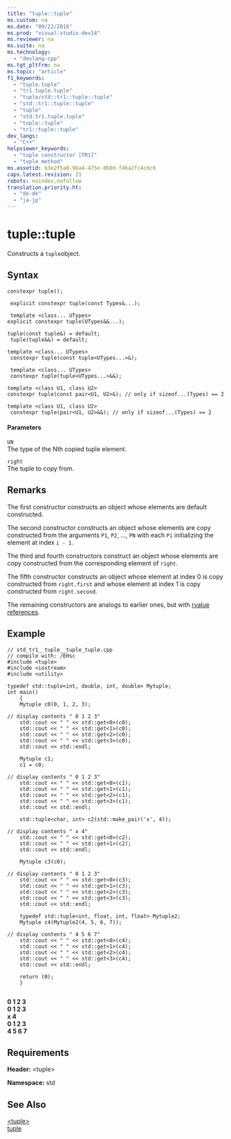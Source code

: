 ```yaml
---
title: "tuple::tuple"
ms.custom: na
ms.date: "09/22/2016"
ms.prod: "visual-studio-dev14"
ms.reviewer: na
ms.suite: na
ms.technology: 
  - "devlang-cpp"
ms.tgt_pltfrm: na
ms.topic: "article"
f1_keywords: 
  - "tuple.tuple"
  - "tr1.tuple.tuple"
  - "tuple/std::tr1::tuple::tuple"
  - "std::tr1::tuple::tuple"
  - "tuple"
  - "std.tr1.tuple.tuple"
  - "tuple::tuple"
  - "tr1::tuple::tuple"
dev_langs: 
  - "C++"
helpviewer_keywords: 
  - "tuple constructor [TR1]"
  - "tuple method"
ms.assetid: b3e2f5a0-96a4-475e-860d-f4ba2fc4c6c6
caps.latest.revision: 21
robots: noindex,nofollow
translation.priority.ht: 
  - "de-de"
  - "ja-jp"
---
```

# tuple::tuple
Constructs a `tuple`object.  
  
## Syntax  
  
```  
constexpr tuple();  
  
 explicit constexpr tuple(const Types&...);  
  
 template <class... UTypes>   
explicit constexpr tuple(UTypes&&...);  
  
tuple(const tuple&) = default;  
 tuple(tuple&&) = default;  
  
template <class... UTypes>  
 constexpr tuple(const tuple<UTypes...>&);  
  
 template <class... UTypes>  
 constexpr tuple(tuple<UTypes...>&&);  
  
template <class U1, class U2>   
constexpr tuple(const pair<U1, U2>&); // only if sizeof...(Types) == 2   
  
template <class U1, class U2>  
 constexpr tuple(pair<U1, U2>&&); // only if sizeof...(Types) == 2  
```  
  
#### Parameters  
 `UN`  
 The type of the Nth copied tuple element.  
  
 `right`  
 The tuple to copy from.  
  
## Remarks  
 The first constructor constructs an object whose elements are default constructed.  
  
 The second constructor constructs an object whose elements are copy constructed from the arguments `P1`, `P2`, ..., `PN` with each `Pi` initializing the element at index `i - 1`.  
  
 The third and fourth constructors construct an object whose elements are copy constructed from the corresponding element of `right`.  
  
 The fifth constructor constructs an object whose element at index 0 is copy constructed from `right.first` and whose element at index 1 is copy constructed from `right.second`.  
  
 The remaining constructors are analogs to earlier ones, but with [rvalue references](../vs140/rvalue-reference-declarator----.md).  
  
## Example  
  
```  
// std_tr1__tuple__tuple_tuple.cpp   
// compile with: /EHsc   
#include <tuple>   
#include <iostream>   
#include <utility>   
  
typedef std::tuple<int, double, int, double> Mytuple;   
int main()   
    {   
    Mytuple c0(0, 1, 2, 3);   
  
// display contents " 0 1 2 3"   
    std::cout << " " << std::get<0>(c0);   
    std::cout << " " << std::get<1>(c0);   
    std::cout << " " << std::get<2>(c0);   
    std::cout << " " << std::get<3>(c0);   
    std::cout << std::endl;   
  
    Mytuple c1;   
    c1 = c0;   
  
// display contents " 0 1 2 3"   
    std::cout << " " << std::get<0>(c1);   
    std::cout << " " << std::get<1>(c1);   
    std::cout << " " << std::get<2>(c1);   
    std::cout << " " << std::get<3>(c1);   
    std::cout << std::endl;   
  
    std::tuple<char, int> c2(std::make_pair('x', 4));   
  
// display contents " x 4"   
    std::cout << " " << std::get<0>(c2);   
    std::cout << " " << std::get<1>(c2);   
    std::cout << std::endl;   
  
    Mytuple c3(c0);   
  
// display contents " 0 1 2 3"   
    std::cout << " " << std::get<0>(c3);   
    std::cout << " " << std::get<1>(c3);   
    std::cout << " " << std::get<2>(c3);   
    std::cout << " " << std::get<3>(c3);   
    std::cout << std::endl;   
  
    typedef std::tuple<int, float, int, float> Mytuple2;   
    Mytuple c4(Mytuple2(4, 5, 6, 7));   
  
// display contents " 4 5 6 7"   
    std::cout << " " << std::get<0>(c4);   
    std::cout << " " << std::get<1>(c4);   
    std::cout << " " << std::get<2>(c4);   
    std::cout << " " << std::get<3>(c4);   
    std::cout << std::endl;   
  
    return (0);   
    }  
  
```  
  
  **0 1 2 3**  
 **0 1 2 3**  
 **x 4**  
 **0 1 2 3**  
 **4 5 6 7**   
## Requirements  
 **Header:** \<tuple>  
  
 **Namespace:** std  
  
## See Also  
 [\<tuple>](../vs140/-tuple-.md)   
 [tuple](../vs140/tuple-class.md)